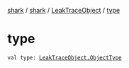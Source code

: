 [shark](../../index.md) / [shark](../index.md) / [LeakTraceObject](index.md) / [type](./type.md)

# type

`val type: `[`LeakTraceObject.ObjectType`](-object-type/index.md)